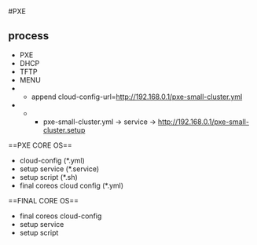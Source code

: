 #PXE


## process

* PXE
* DHCP
* TFTP
* MENU
* * append cloud-config-url=http://192.168.0.1/pxe-small-cluster.yml
* * * pxe-small-cluster.yml -> service -> http://192.168.0.1/pxe-small-cluster.setup




==PXE CORE OS==
* cloud-config              (*.yml)
* setup service             (*.service)
* setup script              (*.sh)
* final coreos cloud config (*.yml)


==FINAL CORE OS==
* final coreos cloud-config
* setup service
* setup script
